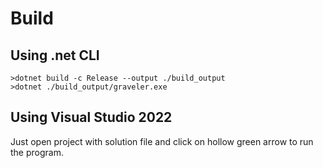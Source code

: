# Build
## Using .net CLI

```
>dotnet build -c Release --output ./build_output
>dotnet ./build_output/graveler.exe
```

## Using Visual Studio 2022

Just open project with solution file and click on hollow green arrow to run the program.